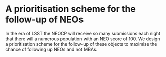 # A prioritisation scheme for the follow-up of NEOs

In the era of LSST the NEOCP will receive so many submissions each night that there will a numerous population with an NEO score of 100. We design a prioritisation scheme for the follow-up of these objects to maximise the chance of following up NEOs and not MBAs.
